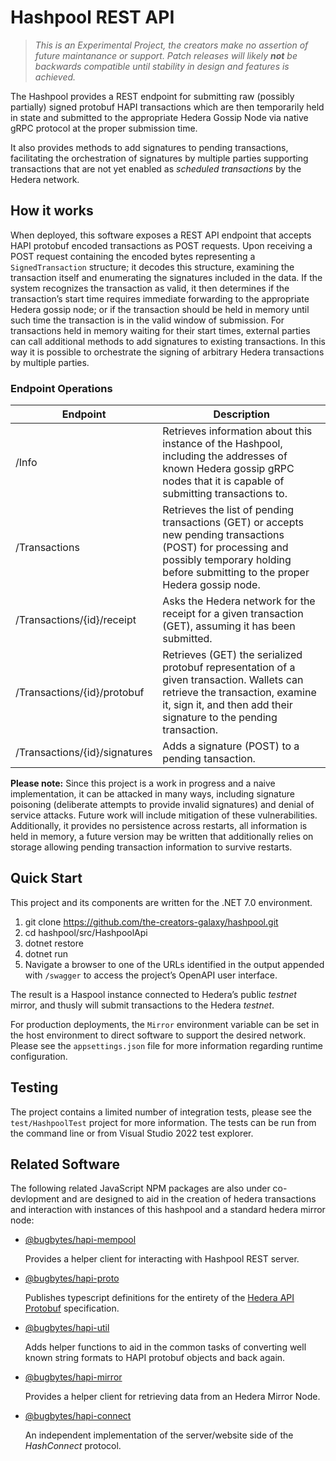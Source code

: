 # Hashpool REST API

> *This is an Experimental Project, the creators make no assertion of future maintanance or support.  Patch releases will likely **not** be backwards compatible until stability in design and features is achieved.*

The Hashpool provides a REST endpoint for submitting raw (possibly partially) signed protobuf HAPI transactions which are then temporarily held in state and submitted to the appropriate Hedera Gossip Node via native gRPC protocol at the proper submission time.

It also provides methods to add signatures to pending transactions, facilitating the orchestration of signatures by multiple parties supporting transactions that are not yet enabled as _scheduled transactions_ by the Hedera network.

## How it works

When deployed, this software exposes a REST API endpoint that accepts HAPI protobuf encoded transactions as POST requests.  Upon receiving a POST request containing the encoded bytes representing a `SignedTransaction` structure; it decodes this structure, examining the transaction itself and enumerating the signatures included in the data.  If the system recognizes the transaction as valid, it then determines if the transaction’s start time requires immediate forwarding to the appropriate Hedera gossip node; or if the transaction should be held in memory until such time the transaction is in the valid window of submission.  For transactions held in memory waiting for their start times, external parties can call additional methods to add signatures to existing transactions.  In this way it is possible to orchestrate the signing of arbitrary Hedera transactions by multiple parties.  

### Endpoint Operations
| Endpoint | Description |
| -------- | ----------- |
| /Info |	Retrieves information about this instance of the Hashpool, including the addresses of known Hedera gossip gRPC nodes that it is capable of submitting transactions to. |
| /Transactions |	Retrieves the list of pending transactions (GET) or accepts new pending transactions (POST) for processing and possibly temporary holding before submitting to the proper Hedera gossip node. |
| /Transactions/{id}/receipt | Asks the Hedera network for the receipt for a given transaction (GET), assuming it has been submitted. |
| /Transactions/{id}/protobuf	| Retrieves (GET) the serialized protobuf representation of a given transaction.  Wallets can retrieve the transaction, examine it, sign it, and then add their signature to the pending transaction. |
| /Transactions/{id}/signatures |	Adds a signature (POST) to a pending tansaction. |


**Please note:**  Since this project is a work in progress and a naive implementation, it can be attacked in many ways, including signature poisoning (deliberate attempts to provide invalid signatures) and denial of service attacks.  Future work will include mitigation of these vulnerabilities.  Additionally, it provides no persistence across restarts, all information is held in memory, a future version may be written that additionally relies on storage allowing pending transaction information to survive restarts.

## Quick Start

This project and its components are written for the .NET 7.0 environment.
1.  git clone https://github.com/the-creators-galaxy/hashpool.git
2.  cd hashpool/src/HashpoolApi
3.	dotnet restore
4.	dotnet run
5.	Navigate a browser to one of the URLs identified in the output appended with `/swagger` to access the project’s OpenAPI user interface.

The result is a Haspool instance connected to Hedera’s public _testnet_ mirror, and thusly will submit transactions to the Hedera _testnet_.

For production deployments, the `Mirror` environment variable can be set in the host environment to direct software to support the desired network.  Please see the `appsettings.json` file for more information regarding runtime configuration.

## Testing

The project contains a limited number of integration tests, please see the `test/HashpoolTest` project for more information.  The tests can be run from the command line or from Visual Studio 2022 test explorer.


## Related Software

The following related JavaScript NPM packages are also under co-devlopment and are designed to aid in the creation of hedera transactions and interaction with instances of this hashpool and a standard hedera mirror node:


* [@bugbytes/hapi-mempool](https://www.npmjs.com/package/@bugbytes/hapi-mempool)  

  Provides a helper client for interacting with Hashpool REST server.

* [@bugbytes/hapi-proto](https://www.npmjs.com/package/@bugbytes/hapi-proto)

  Publishes typescript definitions for the entirety of the 
  [Hedera API Protobuf](https://github.com/hashgraph/hedera-protobufs) specification.  

* [@bugbytes/hapi-util](https://www.npmjs.com/package/@bugbytes/hapi-util)  

  Adds helper functions to aid in the common tasks of converting well known 
  string formats to HAPI protobuf objects and back again.

* [@bugbytes/hapi-mirror](https://www.npmjs.com/package/@bugbytes/hapi-mirror)

  Provides a helper client for retrieving data from an Hedera Mirror Node.

* [@bugbytes/hapi-connect](https://www.npmjs.com/package/@bugbytes/hapi-connect)  

  An independent implementation of the server/website side of the 
  *HashConnect* protocol.

